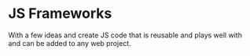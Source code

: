 # JS Frameworks 

With a few ideas and create JS code that is reusable and plays well with 
and can be added to any web project. 

